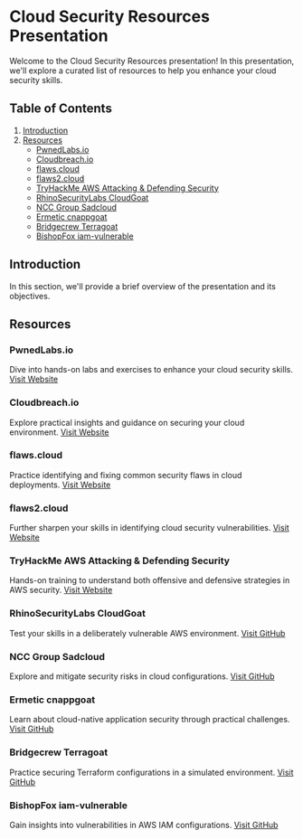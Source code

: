 # Cloud Security Resources Presentation

Welcome to the Cloud Security Resources presentation! In this presentation, we'll explore a curated list of resources to help you enhance your cloud security skills.

## Table of Contents
1. [Introduction](#introduction)
2. [Resources](#resources)
    - [PwnedLabs.io](#pwnedlabsio)
    - [Cloudbreach.io](#cloudbreachio)
    - [flaws.cloud](#flawscloud)
    - [flaws2.cloud](#flaws2cloud)
    - [TryHackMe AWS Attacking & Defending Security](#tryhackme-aws-attacking--defending-security)
    - [RhinoSecurityLabs CloudGoat](#rhinosecuritylabs-cloudgoat)
    - [NCC Group Sadcloud](#ncc-group-sadcloud)
    - [Ermetic cnappgoat](#ermetic-cnappgoat)
    - [Bridgecrew Terragoat](#bridgecrew-terragoat)
    - [BishopFox iam-vulnerable](#bishopfox-iam-vulnerable)

## Introduction
In this section, we'll provide a brief overview of the presentation and its objectives.

## Resources

### PwnedLabs.io
Dive into hands-on labs and exercises to enhance your cloud security skills. [Visit Website](https://pwnedlabs.io/)

### Cloudbreach.io
Explore practical insights and guidance on securing your cloud environment. [Visit Website](https://cloudbreach.io/)

### flaws.cloud
Practice identifying and fixing common security flaws in cloud deployments. [Visit Website](http://flaws.cloud/)

### flaws2.cloud
Further sharpen your skills in identifying cloud security vulnerabilities. [Visit Website](http://flaws.cloud/)

### TryHackMe AWS Attacking & Defending Security
Hands-on training to understand both offensive and defensive strategies in AWS security. [Visit Website](https://resources.tryhackme.com/attacking-and-defending-aws)

### RhinoSecurityLabs CloudGoat
Test your skills in a deliberately vulnerable AWS environment. [Visit GitHub](https://github.com/RhinoSecurityLabs/cloudgoat)

### NCC Group Sadcloud
Explore and mitigate security risks in cloud configurations. [Visit GitHub](https://github.com/nccgroup/sadcloud)

### Ermetic cnappgoat
Learn about cloud-native application security through practical challenges. [Visit GitHub](https://github.com/ermetic-research/cnappgoat)

### Bridgecrew Terragoat
Practice securing Terraform configurations in a simulated environment. [Visit GitHub](https://github.com/bridgecrewio/terragoat)

### BishopFox iam-vulnerable
Gain insights into vulnerabilities in AWS IAM configurations. [Visit GitHub](https://github.com/bridgecrewio/terragoat)

